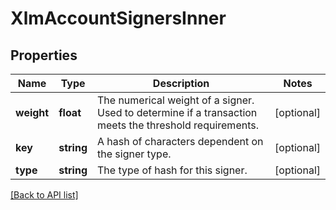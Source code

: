 # XlmAccountSignersInner

## Properties

Name | Type | Description | Notes
------------ | ------------- | ------------- | -------------
**weight** | **float** | The numerical weight of a signer. Used to determine if a transaction meets the threshold requirements. | [optional]
**key** | **string** | A hash of characters dependent on the signer type. | [optional]
**type** | **string** | The type of hash for this signer. | [optional]

[[Back to API list]](../../README.md#api-endpoints)
